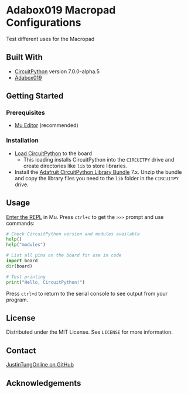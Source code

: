 # Adabox019 Macropad Configurations

Test different uses for the Macropad

## Built With

- [CircuitPython](https://circuitpython.org/board/adafruit_macropad_rp2040/) version 7.0.0-alpha.5 
- [Adabox019](https://www.adafruit.com/adabox019)

<!-- GETTING STARTED -->
## Getting Started

### Prerequisites

- [Mu Editor](https://codewith.mu/) (recommended)

### Installation

- [Load CircuitPython](https://learn.adafruit.com/adafruit-macropad-rp2040/circuitpython) to the board
  - This loading installs CircuitPython into the `CIRCUITPY` drive and create directories like `lib` to store libraries.
- Install the [Adafruit CircuitPython Library Bundle](https://circuitpython.org/libraries) 7.x. Unzip the bundle and copy the library files you need to the `lib` folder in the `CIRCUITPY` drive.

## Usage

[Enter the REPL](https://learn.adafruit.com/adafruit-macropad-rp2040/the-repl) in Mu. Press `ctrl+c` to get the `>>>` prompt and use commands:

```py
# Check CircuitPython version and modules available
help()
help("modules")

# List all pins on the board for use in code
import board
dir(board)

# Test printing
print("Hello, CircuitPython!")
```

Press `ctrl+d` to return to the serial console to see output from your program.

<!-- LICENSE -->
## License

Distributed under the MIT License. See `LICENSE` for more information.

<!-- CONTACT -->
## Contact

[JustinTungOnline on GitHub](https://github.com/justintungonline/)

<!-- ACKNOWLEDGEMENTS -->
## Acknowledgements

